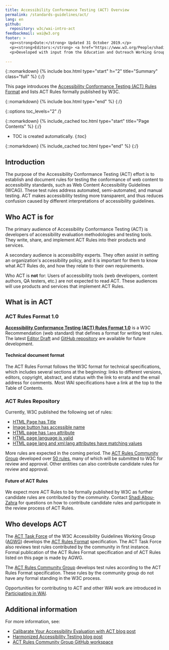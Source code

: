 ```yaml
---
title: Accessibility Conformance Testing (ACT) Overview
permalink: /standards-guidelines/act/
lang: en
github:
  repository: w3c/wai-intro-act
feedbackmail: wai@w3.org
footer: >
  <p><strong>Date:</strong> Updated 31 October 2019.</p>
  <p><strong>Editors:</strong> <a href="https://www.w3.org/People/shadi/">Shadi Abou-Zahra</a> and <a href="http://www.w3.org/People/Shawn/">Shawn Lawton Henry</a>.</p>
  <p>Developed with input from the Education and Outreach Working Group (<a href="http://www.w3.org/WAI/EO/">EOWG</a>) and the <a href=" https://www.w3.org/WAI/GL/task-forces/conformance-testing ">ACT Task Force</a>. ACT work is supported by the <a href="https://www.w3.org/WAI/about/projects/wai-tools/">WAI-Tools Project</a>, co-funded by the European Commission.</p>
  
---
```



{::nomarkdown}
{% include box.html type="start" h="2" title="Summary" class="full" %}
{:/}

This page introduces the [Accessibility Conformance Testing (ACT) Rules Format](https://www.w3.org/TR/act-rules-format/) and lists ACT Rules formally published by W3C.

{::nomarkdown}
{% include box.html type="end" %}
{:/}


{::options toc_levels="2" /}

{::nomarkdown}
{% include_cached toc.html type="start" title="Page Contents" %}
{:/}

-   TOC is created automatically.
{:toc}

{::nomarkdown}
{% include_cached toc.html type="end" %}
{:/}

## Introduction

The purpose of the Accessibility Conformance Testing (ACT) effort is to establish and document rules for testing the conformance of web content to accessibility standards, such as Web Content Accessibility Guidelines (WCAG). These test rules address automated, semi-automated, and manual testing. ACT makes accessibility testing more transparent, and thus reduces confusion caused by different interpretations of accessibility guidelines.

## Who ACT is for

The primary audience of Accessibility Conformance Testing (ACT) is developers of accessibility evaluation methodologies and testing tools. They write, share, and implement ACT Rules into their products and services.

A secondary audience is accessibility experts. They often assist in setting an organization's accessibility policy, and it is important for them to know what ACT Rules do, and how they relate to their own requirements.

Who ACT is **not** for: Users of accessibility tools (web developers, content authors, QA testers, etc.) are not expected to read ACT. These audiences will use products and services that implement ACT Rules.

## What is in ACT

### ACT Rules Format 1.0

**[Accessibility Conformance Testing (ACT) Rules Format 1.0](https://www.w3.org/TR/act-rules-format/)** is a W3C Recommendation (web standard) that defines a format for writing test rules. The latest [Editor Draft](https://w3c.github.io/wcag-act/act-rules-format.html) and [GitHub repository](https://github.com/w3c/wcag-act/) are available for future development.

#### Technical document format

The ACT Rules Format follows the W3C format for technical specifications, which includes several sections at the beginning: links to different versions, editors, copyright, abstract, and status with the link to errata and the email address for comments. Most WAI specifications have a link at the top to the Table of Contents.

### ACT Rules Repository

Currently, W3C published the following set of rules:

- [HTML Page has Title](/standards-guidelines/act/rules/html-page-has-title-2779a5/)
- [Image button has accessible name](/standards-guidelines/act/rules/image-button-accessible-name-59796f/)
- [HTML page has `lang` attribute](/standards-guidelines/act/rules/html-page-lang-b5c3f8/)
- [HTML page language is valid](/standards-guidelines/act/rules/html-page-lang-valid-bf051a/)
- [HTML page lang and xml:lang attributes have matching values](/standards-guidelines/act/rules/html-page-lang-xml-lang-match-5b7ae0/)

More rules are expected in the coming period. The [ACT Rules Community Group](https://www.w3.org/community/act-r/) developed over [50 rules](https://act-rules.github.io/rules/), many of which will be submitted to W3C for review and approval. Other entities can also contribute candidate rules for review and approval.

#### Future of ACT Rules

We expect more ACT Rules to be formally published by W3C as further candidate rules are contributed by the community. Contact <a href="https://www.w3.org/People/shadi/">Shadi Abou-Zahra</a> for questions on how to contribute candidate rules and participate in the review process of ACT Rules.

## Who develops ACT

The [ACT Task Force](https://www.w3.org/WAI/GL/task-forces/conformance-testing/) of the W3C Accessibility Guidelines Working Group ([AGWG](https://www.w3.org/WAI/GL/)) develops the [ACT Rules Format](https://www.w3.org/TR/act-rules-format/) specification. The ACT Task Force also reviews test rules contributed by the community in first instance. Formal publication of the ACT Rules Format specification and of ACT Rules listed on this page is made by AGWG.

The [ACT Rules Community Group](https://www.w3.org/community/act-r/) develops test rules according to the ACT Rules Format specification. These rules by the community group do not have any formal standing in the W3C process.

Opportunities for contributing to ACT and other WAI work are introduced in [Participating in WAI](/WAI/participation).

## Additional information

For more information, see:
* [Calibarate Your Accessibility Evaluation with ACT blog post](https://www.w3.org/blog/2019/10/calibrate-your-accessibility-evaluation-with-act/)
* [Harmonized Accessibility Testing blog post](https://www.w3.org/blog/2019/07/harmonized-accessibility-testing/)
* [ACT Rules Community Group GitHub workspace](https://act-rules.github.io/)
